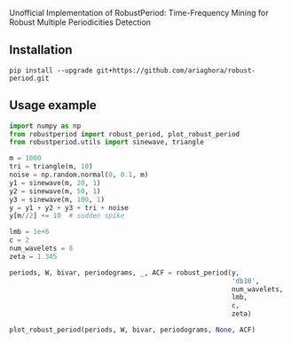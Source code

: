 Unofficial Implementation of RobustPeriod: Time-Frequency Mining for Robust Multiple Periodicities Detection

## Installation
`pip install --upgrade git+https://github.com/ariaghora/robust-period.git`

## Usage example
```python
import numpy as np
from robustperiod import robust_period, plot_robust_period
from robustperiod.utils import sinewave, triangle

m = 1000
tri = triangle(m, 10)
noise = np.random.normal(0, 0.1, m)
y1 = sinewave(m, 20, 1)
y2 = sinewave(m, 50, 1)
y3 = sinewave(m, 100, 1)
y = y1 + y2 + y3 + tri + noise
y[m//2] += 10  # sudden spike

lmb = 1e+6
c = 2
num_wavelets = 8
zeta = 1.345

periods, W, bivar, periodograms, _, ACF = robust_period(y, 
                                                        'db10', 
                                                        num_wavelets, 
                                                        lmb, 
                                                        c, 
                                                        zeta)

plot_robust_period(periods, W, bivar, periodograms, None, ACF)
```
